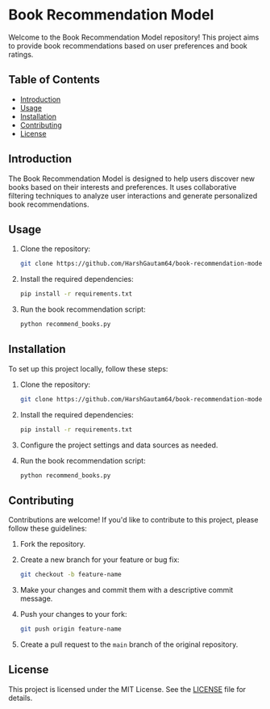 # Book Recommendation Model

Welcome to the Book Recommendation Model repository! This project aims to provide book recommendations based on user preferences and book ratings.

## Table of Contents

- [Introduction](#introduction)
- [Usage](#usage)
- [Installation](#installation)
- [Contributing](#contributing)
- [License](#license)

## Introduction

The Book Recommendation Model is designed to help users discover new books based on their interests and preferences. It uses collaborative filtering techniques to analyze user interactions and generate personalized book recommendations.

## Usage

1. Clone the repository:

   ```bash
   git clone https://github.com/HarshGautam64/book-recommendation-model.git
   ```

2. Install the required dependencies:

   ```bash
   pip install -r requirements.txt
   ```

3. Run the book recommendation script:

   ```bash
   python recommend_books.py
   ```

## Installation

To set up this project locally, follow these steps:

1. Clone the repository:

   ```bash
   git clone https://github.com/HarshGautam64/book-recommendation-model.git
   ```

2. Install the required dependencies:

   ```bash
   pip install -r requirements.txt
   ```

3. Configure the project settings and data sources as needed.

4. Run the book recommendation script:

   ```bash
   python recommend_books.py
   ```

## Contributing

Contributions are welcome! If you'd like to contribute to this project, please follow these guidelines:

1. Fork the repository.

2. Create a new branch for your feature or bug fix:

   ```bash
   git checkout -b feature-name
   ```

3. Make your changes and commit them with a descriptive commit message.

4. Push your changes to your fork:

   ```bash
   git push origin feature-name
   ```

5. Create a pull request to the `main` branch of the original repository.

## License

This project is licensed under the MIT License. See the [LICENSE](LICENSE) file for details.
